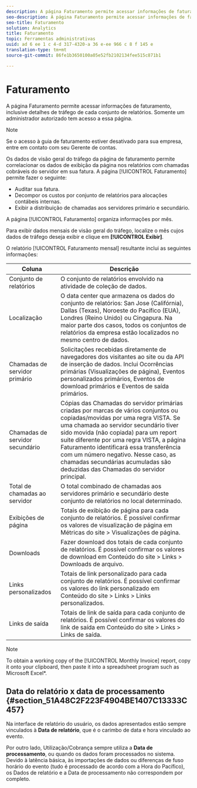 ```yaml
---
description: A página Faturamento permite acessar informações de faturamento, inclusive detalhes de tráfego de cada conjunto de relatórios. Somente um administrador autorizado tem acesso a essa página.
seo-description: A página Faturamento permite acessar informações de faturamento, inclusive detalhes de tráfego de cada conjunto de relatórios. Somente um administrador autorizado tem acesso a essa página.
seo-title: Faturamento
solution: Analytics
title: Faturamento
topic: Ferramentas administrativas
uuid: ad 6 ee 1 c 4-d 317-4320-a 36 e-ee 966 c 8 f 145 e
translation-type: tm+mt
source-git-commit: 86fe1b3650100a05e52fb2102134fee515c871b1

---
```



# Faturamento

A página Faturamento permite acessar informações de faturamento, inclusive detalhes de tráfego de cada conjunto de relatórios. Somente um administrador autorizado tem acesso a essa página.

>[!NOTE]
>
>Se o acesso à guia de faturamento estiver desativado para sua empresa, entre em contato com seu Gerente de contas.

Os dados de visão geral do tráfego da página de faturamento permite correlacionar os dados de exibição da página nos relatórios com chamadas cobráveis do servidor em sua fatura. A página [!UICONTROL Faturamento] permite fazer o seguinte:

* Auditar sua fatura.
* Decompor os custos por conjunto de relatórios para alocações contábeis internas.
* Exibir a distribuição de chamadas aos servidores primário e secundário.

A página [!UICONTROL Faturamento] organiza informações por mês.

Para exibir dados mensais de visão geral do tráfego, localize o mês cujos dados de tráfego deseja exibir e clique em **[!UICONTROL Exibir]**.

O relatório [!UICONTROL Faturamento mensal] resultante inclui as seguintes informações:

| Coluna | Descrição |
|--- |--- |
| Conjunto de relatórios | O conjunto de relatórios envolvido na atividade de coleção de dados. |
| Localização | O data center que armazena os dados do conjunto de relatórios: San Jose (Califórnia), Dallas (Texas), Noroeste do Pacífico (EUA), Londres (Reino Unido) ou Cingapura. Na maior parte dos casos, todos os conjuntos de relatórios da empresa estão localizados no mesmo centro de dados. |
| Chamadas de servidor primário | Solicitações recebidas diretamente de navegadores dos visitantes ao site ou da API de inserção de dados. Inclui Ocorrências primárias (Visualizações de página), Eventos personalizados primários, Eventos de download primários e Eventos de saída primários. |
| Chamadas de servidor secundário | Cópias das Chamadas do servidor primárias criadas por marcas de vários conjuntos ou copiadas/movidas por uma regra VISTA.  Se uma chamada ao servidor secundário tiver sido movida (não copiada) para um report suite diferente por uma regra VISTA, a página Faturamento identificará essa transferência com um número negativo. Nesse caso, as chamadas secundárias acumuladas são deduzidas das Chamadas do servidor principal. |
| Total de chamadas ao servidor | O total combinado de chamadas aos servidores primário e secundário deste conjunto de relatórios no local determinado. |
| Exibições de página | Totais de exibição de página para cada conjunto de relatórios. É possível confirmar os valores de visualização de página em Métricas do site &gt; Visualizações de página. |
| Downloads | Fazer download dos totais de cada conjunto de relatórios. É possível confirmar os valores de download em Conteúdo do site &gt; Links &gt; Downloads de arquivo. |
| Links personalizados | Totais de link personalizado para cada conjunto de relatórios. É possível confirmar os valores do link personalizado em Conteúdo do site &gt; Links &gt; Links personalizados. |
| Links de saída | Totais de link de saída para cada conjunto de relatórios. É possível confirmar os valores do link de saída em Conteúdo do site &gt; Links &gt; Links de saída. |

>[!NOTE]
>
>To obtain a working copy of the [!UICONTROL Monthly Invoice] report, copy it onto your clipboard, then paste it into a spreadsheet program such as Microsoft Excel*.

## Data do relatório x data de processamento {#section_51A48C2F223F4904BE1407C13333C457}

Na interface de relatório do usuário, os dados apresentados estão sempre vinculados à **Data de relatório**, que é o carimbo de data e hora vinculado ao evento.

Por outro lado, Utilização/Cobrança sempre utiliza a **Data de processamento**, ou quando os dados foram processados no sistema. Devido à latência básica, às importações de dados ou diferenças de fuso horário do evento (tudo é processado de acordo com a Hora do Pacífico), os Dados de relatório e a Data de processamento não correspondem por completo.
